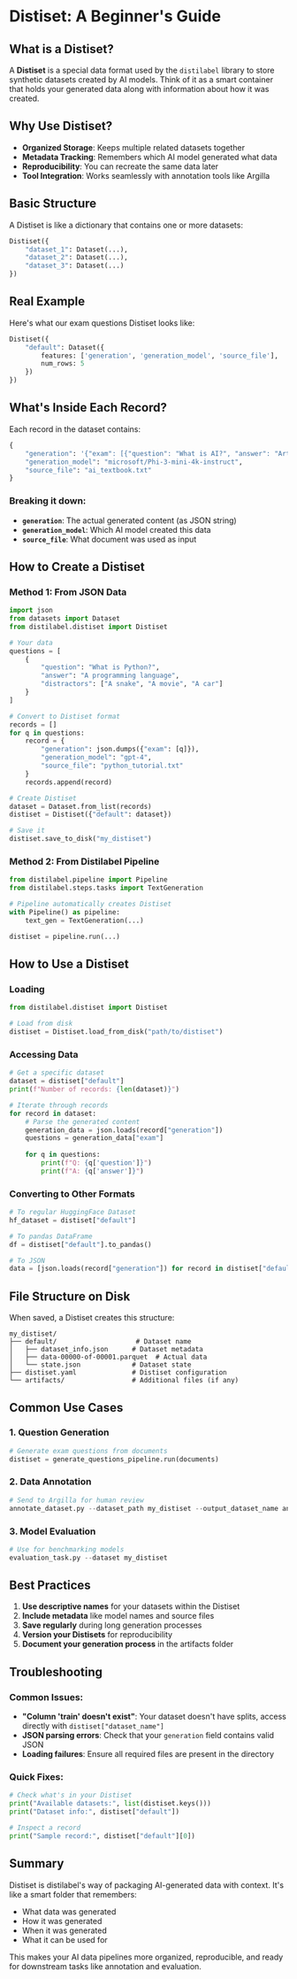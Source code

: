 # Distiset: A Beginner's Guide

## What is a Distiset?

A **Distiset** is a special data format used by the `distilabel` library to store synthetic datasets created by AI models. Think of it as a smart container that holds your generated data along with information about how it was created.

## Why Use Distiset?

- **Organized Storage**: Keeps multiple related datasets together
- **Metadata Tracking**: Remembers which AI model generated what data
- **Reproducibility**: You can recreate the same data later
- **Tool Integration**: Works seamlessly with annotation tools like Argilla

## Basic Structure

A Distiset is like a dictionary that contains one or more datasets:

```python
Distiset({
    "dataset_1": Dataset(...),
    "dataset_2": Dataset(...),
    "dataset_3": Dataset(...)
})
```

## Real Example

Here's what our exam questions Distiset looks like:

```python
Distiset({
    "default": Dataset({
        features: ['generation', 'generation_model', 'source_file'],
        num_rows: 5
    })
})
```

## What's Inside Each Record?

Each record in the dataset contains:

```python
{
    "generation": '{"exam": [{"question": "What is AI?", "answer": "Artificial Intelligence", "distractors": ["Apple Inc", "Automated Input", "Advanced Internet"]}]}',
    "generation_model": "microsoft/Phi-3-mini-4k-instruct",
    "source_file": "ai_textbook.txt"
}
```

### Breaking it down:
- **`generation`**: The actual generated content (as JSON string)
- **`generation_model`**: Which AI model created this data
- **`source_file`**: What document was used as input

## How to Create a Distiset

### Method 1: From JSON Data
```python
import json
from datasets import Dataset
from distilabel.distiset import Distiset

# Your data
questions = [
    {
        "question": "What is Python?",
        "answer": "A programming language",
        "distractors": ["A snake", "A movie", "A car"]
    }
]

# Convert to Distiset format
records = []
for q in questions:
    record = {
        "generation": json.dumps({"exam": [q]}),
        "generation_model": "gpt-4",
        "source_file": "python_tutorial.txt"
    }
    records.append(record)

# Create Distiset
dataset = Dataset.from_list(records)
distiset = Distiset({"default": dataset})

# Save it
distiset.save_to_disk("my_distiset")
```

### Method 2: From Distilabel Pipeline
```python
from distilabel.pipeline import Pipeline
from distilabel.steps.tasks import TextGeneration

# Pipeline automatically creates Distiset
with Pipeline() as pipeline:
    text_gen = TextGeneration(...)

distiset = pipeline.run(...)
```

## How to Use a Distiset

### Loading
```python
from distilabel.distiset import Distiset

# Load from disk
distiset = Distiset.load_from_disk("path/to/distiset")
```

### Accessing Data
```python
# Get a specific dataset
dataset = distiset["default"]
print(f"Number of records: {len(dataset)}")

# Iterate through records
for record in dataset:
    # Parse the generated content
    generation_data = json.loads(record["generation"])
    questions = generation_data["exam"]
    
    for q in questions:
        print(f"Q: {q['question']}")
        print(f"A: {q['answer']}")
```

### Converting to Other Formats
```python
# To regular HuggingFace Dataset
hf_dataset = distiset["default"]

# To pandas DataFrame
df = distiset["default"].to_pandas()

# To JSON
data = [json.loads(record["generation"]) for record in distiset["default"]]
```

## File Structure on Disk

When saved, a Distiset creates this structure:
```
my_distiset/
├── default/                    # Dataset name
│   ├── dataset_info.json      # Dataset metadata
│   ├── data-00000-of-00001.parquet  # Actual data
│   └── state.json             # Dataset state
├── distiset.yaml              # Distiset configuration
└── artifacts/                 # Additional files (if any)
```

## Common Use Cases

### 1. Question Generation
```python
# Generate exam questions from documents
distiset = generate_questions_pipeline.run(documents)
```

### 2. Data Annotation
```python
# Send to Argilla for human review
annotate_dataset.py --dataset_path my_distiset --output_dataset_name annotated
```

### 3. Model Evaluation
```python
# Use for benchmarking models
evaluation_task.py --dataset my_distiset
```

## Best Practices

1. **Use descriptive names** for your datasets within the Distiset
2. **Include metadata** like model names and source files
3. **Save regularly** during long generation processes
4. **Version your Distisets** for reproducibility
5. **Document your generation process** in the artifacts folder

## Troubleshooting

### Common Issues:
- **"Column 'train' doesn't exist"**: Your dataset doesn't have splits, access directly with `distiset["dataset_name"]`
- **JSON parsing errors**: Check that your `generation` field contains valid JSON
- **Loading failures**: Ensure all required files are present in the directory

### Quick Fixes:
```python
# Check what's in your Distiset
print("Available datasets:", list(distiset.keys()))
print("Dataset info:", distiset["default"])

# Inspect a record
print("Sample record:", distiset["default"][0])
```

## Summary

Distiset is distilabel's way of packaging AI-generated data with context. It's like a smart folder that remembers:
- What data was generated
- How it was generated  
- When it was generated
- What it can be used for

This makes your AI data pipelines more organized, reproducible, and ready for downstream tasks like annotation and evaluation.
